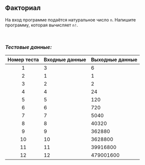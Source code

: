 ## Факториал

На вход программе подаётся натуральное число <code>n</code>. Напишите программу, которая вычисляет <code>n!</code>.

<br>

### *Тестовые данные:*

| Номер теста | Входные данные | Выходные данные |
|:-----------:|----------------|-----------------|
|      1      | 3              | 6               |
|      2      | 1              | 1               |
|      3      | 2              | 2               |
|      4      | 4              | 24              |
|      5      | 5              | 120             |
|      6      | 6              | 720             |
|      7      | 7              | 5040            |
|      8      | 8              | 40320           |
|      9      | 9              | 362880          |
|     10      | 10             | 3628800         |
|     11      | 11             | 39916800        |
|     12      | 12             | 479001600       |